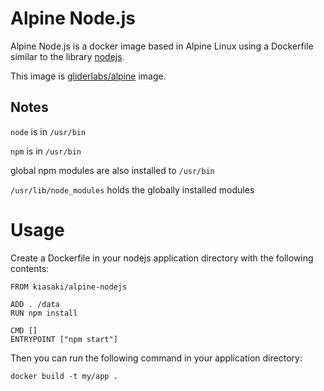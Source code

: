 # Alpine Node.js

Alpine Node.js is a docker image based in Alpine Linux using a Dockerfile
similar to the library [nodejs](https://github.com/dockerfile/nodejs/blob/master/Dockerfile).

This image is [gliderlabs/alpine](https://github.com/gliderlabs/docker-alpine) image.

## Notes

`node` is in `/usr/bin`

`npm` is in `/usr/bin`

global npm modules are also installed to `/usr/bin`

`/usr/lib/node_modules` holds the globally installed modules

# Usage

Create a Dockerfile in your nodejs application directory with the following contents:

```
FROM kiasaki/alpine-nodejs

ADD . /data
RUN npm install

CMD []
ENTRYPOINT ["npm start"]
```

Then you can run the following command in your application directory:

```
docker build -t my/app .
```
